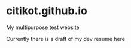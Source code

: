 # citikot.github.io
My multipurpose test website

Currently there is a draft of my dev resume here  
